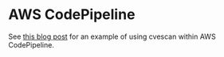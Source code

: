 # AWS CodePipeline
See [this blog post][blog] for an example of using cvescan within AWS CodePipeline.

[blog]: https://aws.amazon.com/blogs/containers/scanning-images-with-trivy-in-an-aws-codepipeline/
